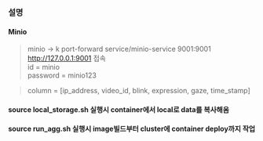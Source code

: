 ### 설명 ###

#### Minio

> minio -> k port-forward service/minio-service 9001:9001          
> http://127.0.0.1:9001 접속         
> id = minio        
> password = minio123          

> column = [ip_address, video_id, blink, expression, gaze, time_stamp]



#### source local_storage.sh 실행시 container에서 local로 data를 복사해옴

#### source run_agg.sh 실행시 image빌드부터 cluster에 container deploy까지 작업